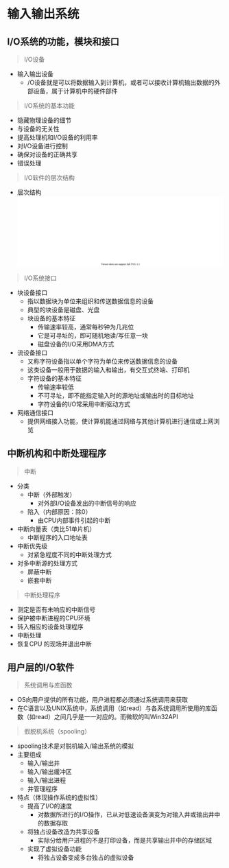 <link rel=stylesheet href=style.css>

# 输入输出系统
## I/O系统的功能，模块和接口
> I/O设备
  - 输入输出设备
    - /O设备就是可以将数据输入到计算机，或者可以接收计算机输出数据的外部设备，属于计算机中的硬件部件
> I/O系统的基本功能
  - 隐藏物理设备的细节
  - 与设备的无关性
  - 提高处理机和I/O设备的利用率
  - 对I/O设备进行控制
  - 确保对设备的正确共享
  - 错误处理
> I/O软件的层次结构
  - 层次结构  
    <img src=images/IO层次.svg width=600px>
> I/O系统接口
  - 块设备接口
    - 指以数据块为单位来组织和传送数据信息的设备
    - 典型的块设备是磁盘、光盘
    - 块设备的基本特征
      - 传输速率较高，通常每秒钟为几兆位
      - 它是可寻址的，即可随机地读/写任意一块
      - 磁盘设备的I/O采用DMA方式
  - 流设备接口
    - 又称字符设备指以单个字符为单位来传送数据信息的设备
    - 这类设备一般用于数据的输入和输出，有交互式终端、打印机
    - 字符设备的基本特征
      - 传输速率较低
      - 不可寻址，即不能指定输入时的源地址或输出时的目标地址
      - 字符设备的I/O常采用中断驱动方式
  - 网络通信接口
    - 提供网络接入功能，使计算机能通过网络与其他计算机进行通信或上网浏览

## 中断机构和中断处理程序
> 中断
  - 分类
    - 中断（外部触发）
      - 对外部I/O设备发出的中断信号的响应
    - 陷入（内部原因：除0）
      - 由CPU内部事件引起的中断
  - 中断向量表（类比51单片机）
    - 中断程序的入口地址表
  - 中断优先级
    - 对紧急程度不同的中断处理方式
  - 对多中断源的处理方式
    - 屏蔽中断
    - 嵌套中断
> 中断处理程序
  - 测定是否有未响应的中断信号
  - 保护被中断进程的CPU环境
  - 转入相应的设备处理程序
  - 中断处理
  - 恢复CPU 的现场并退出中断
  
## 用户层的I/O软件
> 系统调用与库函数
  - OS向用户提供的所有功能，用户进程都必须通过系统调用来获取
  - 在C语言以及UNIX系统中，系统调用（如read）与各系统调用所使用的库函数（如read）之间几乎是一一对应的。而微软的叫Win32API
> 假脱机系统（spooling）
  - spooling技术是对脱机输入/输出系统的模拟
  - 主要组成
    - 输入/输出井
    - 输入/输出缓冲区
    - 输入/输出进程
    - 井管理程序
  - 特点（体现操作系统的虚拟性）
    - 提高了I/O的速度
      - 对数据所进行的I/O操作，已从对低速设备演变为对输入井或输出井中的数据存取
    - 将独占设备改造为共享设备
      - 实际分给用户进程的不是打印设备，而是共享输出井中的存储区域
    - 实现了虚拟设备功能
      - 将独占设备变成多台独占的虚拟设备